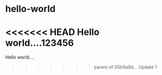 # hello-world

<<<<<<< HEAD
Hello world....123456
=======
Hello world....
>>>>>>> parent of 05b9a9d... Update 1
